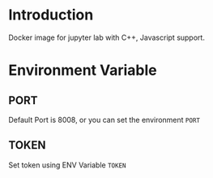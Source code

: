 # Introduction

Docker image for jupyter lab with C++, Javascript support.

# Environment Variable

## PORT

Default Port is 8008, or you can set the environment `PORT`

## TOKEN

Set token using ENV Variable `TOKEN`